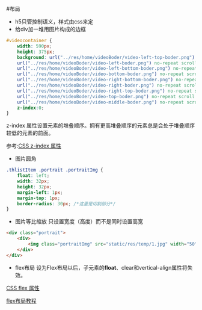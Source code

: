 #布局

* h5只管控制语义，样式由css来定
* 给div加一堆用图片构成的边框
```css
#videocontainer {
    width: 590px;
    height: 375px;
    background: url("../res/home/videoBoder/video-left-top-boder.png") no-repeat scroll 0px 0px/16px 16px content-box padding-box,
    url("../res/home/videoBoder/video-left-boder.png") no-repeat scroll 0px 16px/16px 343px content-box padding-box,
    url("../res/home/videoBoder/video-left-bottom-boder.png") no-repeat scroll 0px 359px/16px 16px content-box padding-box,
    url("../res/home/videoBoder/video-bottom-boder.png") no-repeat scroll 16px 359px/558px 16px content-box padding-box,
    url("../res/home/videoBoder/video-right-bottom-boder.png") no-repeat scroll 574px 359px/16px 16px content-box padding-box,
    url("../res/home/videoBoder/video-right-boder.png") no-repeat scroll 574px 16px/16px 343px content-box padding-box,
    url("../res/home/videoBoder/video-right-top-boder.png") no-repeat scroll 574px 0px/16px 16px content-box padding-box,
    url("../res/home/videoBoder/video-top-boder.png") no-repeat scroll 16px 0px/558px 16px content-box padding-box,
    url("../res/home/videoBoder/video-middle-boder.png") no-repeat scroll 16px 16px/558px 343px content-box padding-box;
    z-index:0;
}
```
z-index 属性设置元素的堆叠顺序。拥有更高堆叠顺序的元素总是会处于堆叠顺序较低的元素的前面。  
  
 参考:[CSS z-index 属性](http://www.w3school.com.cn/cssref/pr_pos_z-index.asp)
* 图片圆角
```css
.thlistItem .portrait .portraitImg {
    float: left;
    width: 32px;
    height: 32px;
    margin-left: 1px;
    margin-top: 1px;
    border-radius: 30px; /*这里是切割部分*/
}
```
* 图片等比缩放 只设置宽度（高度）而不是同时设置高宽

```html
<div class="portrait">
    <div>
        <img class="portraitImg" src="static/res/temp/1.jpg" width="50" />
    </div>
</div>

```
* flex布局 设为Flex布局以后，子元素的**float**、clear和vertical-align属性将失效。

[CSS flex 属性](http://www.runoob.com/cssref/css3-pr-flex.html)   

[flex布局教程](http://www.ruanyifeng.com/blog/2015/07/flex-grammar.html?utm_source=tuicool)






